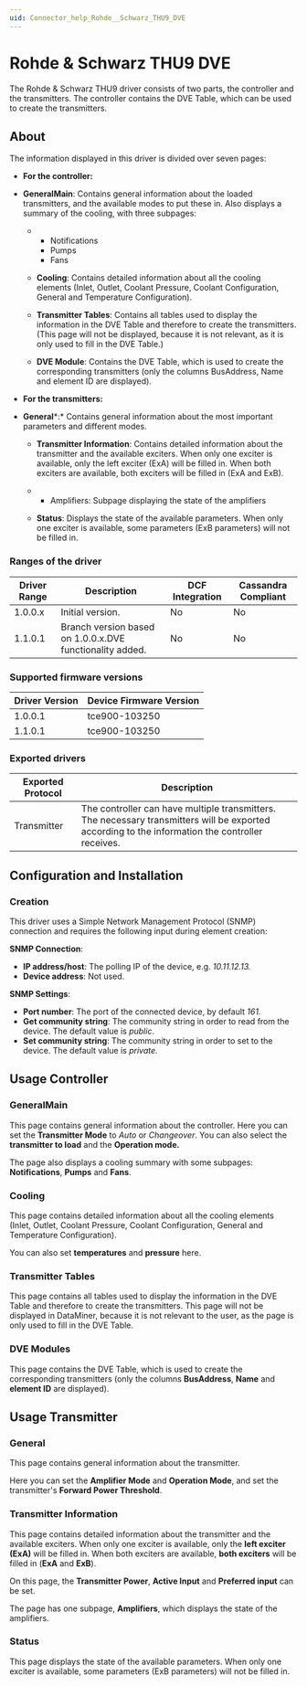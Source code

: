 ```yaml
---
uid: Connector_help_Rohde__Schwarz_THU9_DVE
---
```


# Rohde & Schwarz THU9 DVE

The Rohde & Schwarz THU9 driver consists of two parts, the controller and the transmitters. The controller contains the DVE Table, which can be used to create the transmitters.

## About

The information displayed in this driver is divided over seven pages:

- **For the controller:**

- **GeneralMain**: Contains general information about the loaded transmitters, and the available modes to put these in. Also displays a summary of the cooling, with three subpages:

  - - Notifications
    - Pumps
    - Fans

  - **Cooling**: Contains detailed information about all the cooling elements (Inlet, Outlet, Coolant Pressure, Coolant Configuration, General and Temperature Configuration).

  - **Transmitter Tables**: Contains all tables used to display the information in the DVE Table and therefore to create the transmitters. (This page will not be displayed, because it is not relevant, as it is only used to fill in the DVE Table.)

  - **DVE Module**: Contains the DVE Table, which is used to create the corresponding transmitters (only the columns BusAddress, Name and element ID are displayed).

<!-- -->

- **For the transmitters:**

- **General***:* Contains general information about the most important parameters and different modes.

  - **Transmitter Information**: Contains detailed information about the transmitter and the available exciters. When only one exciter is available, only the left exciter (ExA) will be filled in. When both exciters are available, both exciters will be filled in (ExA and ExB).

  - - Amplifiers: Subpage displaying the state of the amplifiers

  - **Status**: Displays the state of the available parameters. When only one exciter is available, some parameters (ExB parameters) will not be filled in.

### Ranges of the driver

| **Driver Range** | **Description**                                          | **DCF Integration** | **Cassandra Compliant** |
|------------------|----------------------------------------------------------|---------------------|-------------------------|
| 1.0.0.x          | Initial version.                                         | No                  | No                      |
| 1.1.0.1          | Branch version based on 1.0.0.x.DVE functionality added. | No                  | No                      |

### Supported firmware versions

| **Driver Version** | **Device Firmware Version** |
|--------------------|-----------------------------|
| 1.0.0.1            | tce900-103250               |
| 1.1.0.1            | tce900-103250               |

### Exported drivers

| **Exported Protocol** | **Description**                                                                                                                                  |
|-----------------------|--------------------------------------------------------------------------------------------------------------------------------------------------|
| Transmitter           | The controller can have multiple transmitters. The necessary transmitters will be exported according to the information the controller receives. |

## Configuration and Installation

### Creation

This driver uses a Simple Network Management Protocol (SNMP) connection and requires the following input during element creation:

**SNMP Connection**:

- **IP address/host**: The polling IP of the device, e.g. *10.11.12.13.*
- **Device address**: Not used.

**SNMP Settings**:

- **Port number**: The port of the connected device, by default *161.*
- **Get community string**: The community string in order to read from the device. The default value is *public*.
- **Set community string**: The community string in order to set to the device. The default value is *private.*

## Usage Controller

### GeneralMain

This page contains general information about the controller. Here you can set the **Transmitter Mode** to *Auto* or *Changeover*. You can also select the **transmitter to load** and the **Operation mode.**

The page also displays a cooling summary with some subpages: **Notifications**, **Pumps** and **Fans**.

### Cooling

This page contains detailed information about all the cooling elements (Inlet, Outlet, Coolant Pressure, Coolant Configuration, General and Temperature Configuration).

You can also set **temperatures** and **pressure** here.

### Transmitter Tables

This page contains all tables used to display the information in the DVE Table and therefore to create the transmitters. This page will not be displayed in DataMiner, because it is not relevant to the user, as the page is only used to fill in the DVE Table.

### DVE Modules

This page contains the DVE Table, which is used to create the corresponding transmitters (only the columns **BusAddress**, **Name** and **element ID** are displayed).

## Usage Transmitter

### General

This page contains general information about the transmitter.

Here you can set the **Amplifier Mode** and **Operation Mode**, and set the transmitter's **Forward Power Threshold**.

### Transmitter Information

This page contains detailed information about the transmitter and the available exciters. When only one exciter is available, only the **left exciter (ExA)** will be filled in. When both exciters are available, **both exciters** will be filled in (**ExA** and **ExB**).

On this page, the **Transmitter Power**, **Active Input** and **Preferred input** can be set.

The page has one subpage, **Amplifiers**, which displays the state of the amplifiers.

### Status

This page displays the state of the available parameters. When only one exciter is available, some parameters (ExB parameters) will not be filled in.
